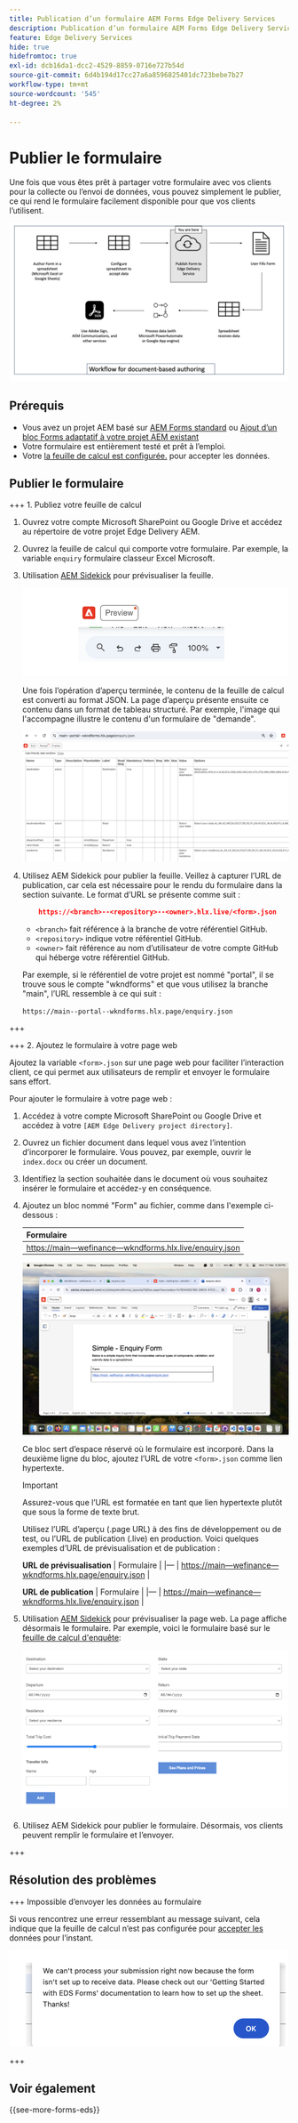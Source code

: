```yaml
---
title: Publication d’un formulaire AEM Forms Edge Delivery Services
description: Publication d’un formulaire AEM Forms Edge Delivery Services
feature: Edge Delivery Services
hide: true
hidefromtoc: true
exl-id: dcb16da1-dcc2-4529-8859-0716e727b54d
source-git-commit: 6d4b194d17cc27a6a8596825401dc723bebe7b27
workflow-type: tm+mt
source-wordcount: '545'
ht-degree: 2%

---
```


# Publier le formulaire

Une fois que vous êtes prêt à partager votre formulaire avec vos clients pour la collecte ou l’envoi de données, vous pouvez simplement le publier, ce qui rend le formulaire facilement disponible pour que vos clients l’utilisent.

![Écosystème de création basé sur les documents](/help/edge/assets/document-based-authoring-workflow-publish-form.png)

## Prérequis

* Vous avez un projet AEM basé sur [AEM Forms standard](/help/edge/docs/forms/tutorial.md#create-a-new-aem-project-pre-configured-with-adaptive-forms-block) ou [Ajout d’un bloc Forms adaptatif à votre projet AEM existant](/help/edge/docs/forms/tutorial.md#add-adaptive-forms-block-to-your-existing-aem-project)
* Votre formulaire est entièrement testé et prêt à l’emploi.
* Votre [la feuille de calcul est configurée.](/help/edge/docs/forms/submit-forms.md) pour accepter les données.


## Publier le formulaire

+++ 1. Publiez votre feuille de calcul

1. Ouvrez votre compte Microsoft SharePoint ou Google Drive et accédez au répertoire de votre projet Edge Delivery AEM.

1. Ouvrez la feuille de calcul qui comporte votre formulaire. Par exemple, la variable `enquiry` formulaire classeur Excel Microsoft.

1. Utilisation [AEM Sidekick](https://www.aem.live/developer/tutorial#preview-and-publish-your-content) pour prévisualiser la feuille.

   ![Utilisez AEM Sidekick pour prévisualiser la feuille](/help/edge/assets/preview-form.png)

   Une fois l’opération d’aperçu terminée, le contenu de la feuille de calcul est converti au format JSON. La page d’aperçu présente ensuite ce contenu dans un format de tableau structuré. Par exemple, l&#39;image qui l&#39;accompagne illustre le contenu d&#39;un formulaire de &quot;demande&quot;.

   ![Forms Preview JSON Format](/help/edge/assets/forms-preview-json-format.png)

1. Utilisez AEM Sidekick pour publier la feuille. Veillez à capturer l’URL de publication, car cela est nécessaire pour le rendu du formulaire dans la section suivante. Le format d’URL se présente comme suit :


   ```JSON
       https://<branch>--<repository>--<owner>.hlx.live/<form>.json
   ```

   * `<branch>` fait référence à la branche de votre référentiel GitHub.
   * `<repository>` indique votre référentiel GitHub.
   * `<owner>` fait référence au nom d’utilisateur de votre compte GitHub qui héberge votre référentiel GitHub.

   Par exemple, si le référentiel de votre projet est nommé &quot;portal&quot;, il se trouve sous le compte &quot;wkndforms&quot; et que vous utilisez la branche &quot;main&quot;, l’URL ressemble à ce qui suit :

   `https://main--portal--wkndforms.hlx.page/enquiry.json`

+++

+++ 2. Ajoutez le formulaire à votre page web

Ajoutez la variable `<form>.json` sur une page web pour faciliter l’interaction client, ce qui permet aux utilisateurs de remplir et envoyer le formulaire sans effort.


Pour ajouter le formulaire à votre page web :

1. Accédez à votre compte Microsoft SharePoint ou Google Drive et accédez à votre `[AEM Edge Delivery project directory]`.

1. Ouvrez un fichier document dans lequel vous avez l’intention d’incorporer le formulaire. Vous pouvez, par exemple, ouvrir le `index.docx` ou créer un document.

1. Identifiez la section souhaitée dans le document où vous souhaitez insérer le formulaire et accédez-y en conséquence.

1. Ajoutez un bloc nommé &quot;Form&quot; au fichier, comme dans l&#39;exemple ci-dessous :

   | Formulaire |
   |---|
   | [https://main—wefinance—wkndforms.hlx.live/enquiry.json](https://main--wefinance--wkndforms.hlx.live/enquiry.json) |

   ![Ajouter au fichier un bloc nommé &quot;Formulaire&quot;](/help/edge/assets/enquiry-doc-to-embed-form.png)

   Ce bloc sert d’espace réservé où le formulaire est incorporé. Dans la deuxième ligne du bloc, ajoutez l’URL de votre `<form>.json` comme lien hypertexte.

   >[!IMPORTANT]
   >
   >
   > Assurez-vous que l’URL est formatée en tant que lien hypertexte plutôt que sous la forme de texte brut.

   Utilisez l’URL d’aperçu (.page URL) à des fins de développement ou de test, ou l’URL de publication (.live) en production. Voici quelques exemples d’URL de prévisualisation et de publication :

   **URL de prévisualisation**
| Formulaire | |— | [https://main—wefinance—wkndforms.hlx.page/enquiry.json](https://main--wefinance--wkndforms.hlx.page/enquiry.json)  |


   **URL de publication**
| Formulaire | |— | [https://main—wefinance—wkndforms.hlx.live/enquiry.json](https://main--wefinance--wkndforms.hlx.live/enquiry.json)  |

1. Utilisation [AEM Sidekick](https://www.aem.live/developer/tutorial#preview-and-publish-your-content) pour prévisualiser la page web. La page affiche désormais le formulaire. Par exemple, voici le formulaire basé sur le [feuille de calcul d&#39;enquête](https://docs.google.com/spreadsheets/d/196lukD028RDK_evBelkOonPxC7w0l_IiJ-Yx3DvMfNk/edit#gid=0):


   ![Exemple de formulaire EDS](/help/edge/assets/eds-form.png)

1. Utilisez AEM Sidekick pour publier le formulaire. Désormais, vos clients peuvent remplir le formulaire et l’envoyer.

+++

## Résolution des problèmes

+++ Impossible d’envoyer les données au formulaire

Si vous rencontrez une erreur ressemblant au message suivant, cela indique que la feuille de calcul n’est pas configurée pour [accepter les](/help/edge/docs/forms/submit-forms.md) données pour l’instant.

![erreur lors de l’envoi du formulaire](/help/edge/assets/form-error.png)

+++


## Voir également

{{see-more-forms-eds}}
